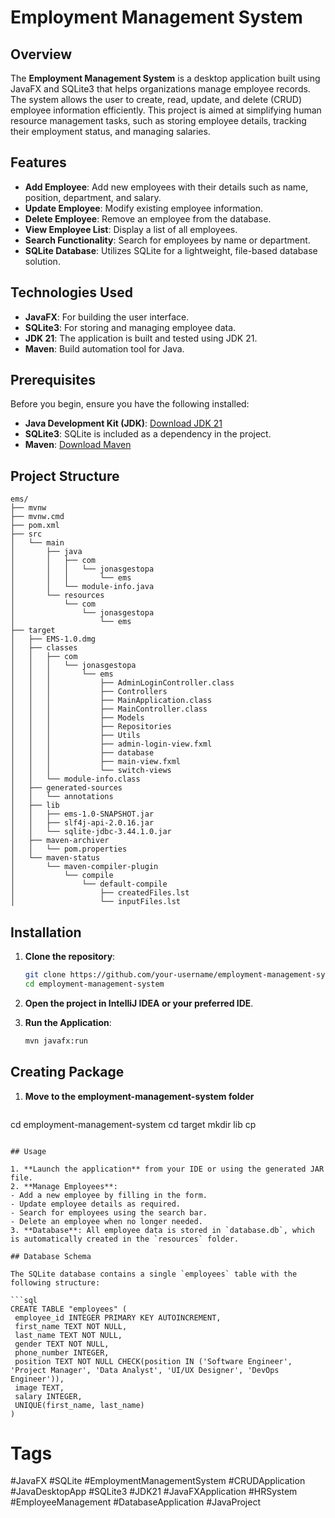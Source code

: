 # Employment Management System

## Overview

The **Employment Management System** is a desktop application built using JavaFX and SQLite3 that helps organizations manage employee records. The system allows the user to create, read, update, and delete (CRUD) employee information efficiently. This project is aimed at simplifying human resource management tasks, such as storing employee details, tracking their employment status, and managing salaries.

## Features

- **Add Employee**: Add new employees with their details such as name, position, department, and salary.
- **Update Employee**: Modify existing employee information.
- **Delete Employee**: Remove an employee from the database.
- **View Employee List**: Display a list of all employees.
- **Search Functionality**: Search for employees by name or department.
- **SQLite Database**: Utilizes SQLite for a lightweight, file-based database solution.

## Technologies Used

- **JavaFX**: For building the user interface.
- **SQLite3**: For storing and managing employee data.
- **JDK 21**: The application is built and tested using JDK 21.
- **Maven**: Build automation tool for Java.

## Prerequisites

Before you begin, ensure you have the following installed:

- **Java Development Kit (JDK)**: [Download JDK 21](https://www.oracle.com/java/technologies/javase/jdk21-archive-downloads.html)
- **SQLite3**: SQLite is included as a dependency in the project.
- **Maven**: [Download Maven](https://maven.apache.org/download.cgi)

## Project Structure

```
ems/
├── mvnw
├── mvnw.cmd
├── pom.xml
├── src
│   └── main
│       ├── java
│       │   ├── com
│       │   │   └── jonasgestopa
│       │   │       └── ems
│       │   └── module-info.java
│       └── resources
│           └── com
│               └── jonasgestopa
│                   └── ems
├── target
│   ├── EMS-1.0.dmg
│   ├── classes
│   │   ├── com
│   │   │   └── jonasgestopa
│   │   │       └── ems
│   │   │           ├── AdminLoginController.class
│   │   │           ├── Controllers
│   │   │           ├── MainApplication.class
│   │   │           ├── MainController.class
│   │   │           ├── Models
│   │   │           ├── Repositories
│   │   │           ├── Utils
│   │   │           ├── admin-login-view.fxml
│   │   │           ├── database
│   │   │           ├── main-view.fxml
│   │   │           └── switch-views
│   │   └── module-info.class
│   ├── generated-sources
│   │   └── annotations
│   ├── lib
│   │   ├── ems-1.0-SNAPSHOT.jar
│   │   ├── slf4j-api-2.0.16.jar
│   │   └── sqlite-jdbc-3.44.1.0.jar
│   ├── maven-archiver
│   │   └── pom.properties
│   └── maven-status
│       └── maven-compiler-plugin
│           └── compile
│               └── default-compile
│                   ├── createdFiles.lst
│                   └── inputFiles.lst
```

## Installation

1. **Clone the repository**:

   ```bash
   git clone https://github.com/your-username/employment-management-system.git
   cd employment-management-system
   ```

2. **Open the project in IntelliJ IDEA or your preferred IDE**.

3. **Run the Application**:
   ```bash
   mvn javafx:run
   ```

## Creating Package

1. **Move to the employment-management-system folder**
   ```bash
  cd employment-management-system
  cd target
  mkdir lib
  cp 
   ```

## Usage

1. **Launch the application** from your IDE or using the generated JAR file.
2. **Manage Employees**:
   - Add a new employee by filling in the form.
   - Update employee details as required.
   - Search for employees using the search bar.
   - Delete an employee when no longer needed.
3. **Database**: All employee data is stored in `database.db`, which is automatically created in the `resources` folder.

## Database Schema

The SQLite database contains a single `employees` table with the following structure:

```sql
CREATE TABLE "employees" (
    employee_id INTEGER PRIMARY KEY AUTOINCREMENT,
    first_name TEXT NOT NULL,
    last_name TEXT NOT NULL,
    gender TEXT NOT NULL,
    phone_number INTEGER,
    position TEXT NOT NULL CHECK(position IN ('Software Engineer', 'Project Manager', 'Data Analyst', 'UI/UX Designer', 'DevOps Engineer')),
    image TEXT,
    salary INTEGER,
    UNIQUE(first_name, last_name)
)
```


# Tags

#JavaFX #SQLite #EmploymentManagementSystem #CRUDApplication #JavaDesktopApp #SQLite3 #JDK21 #JavaFXApplication #HRSystem #EmployeeManagement #DatabaseApplication #JavaProject
